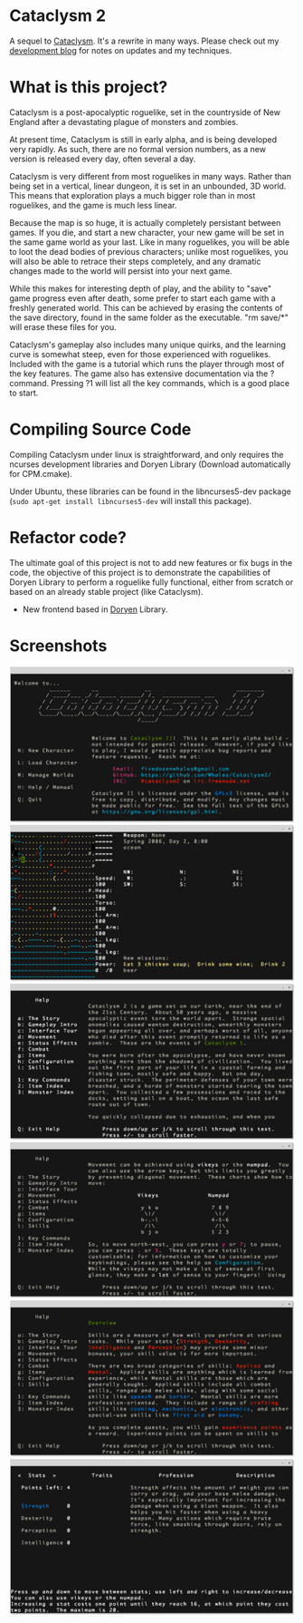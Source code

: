 # Cataclysm 2

A sequel to [Cataclysm](https://github.com/Whales/Cataclysm).
It's a rewrite in many ways.
Please check out my [development blog](http://whalesdev.tumblr.com/) for notes
on updates and my techniques.

# What is this project?

Cataclysm is a post-apocalyptic roguelike, set in the countryside of New England
after a devastating plague of monsters and zombies.

At present time, Cataclysm is still in early alpha, and is being developed very
rapidly.  As such, there are no formal version numbers, as a new version is
released every day, often several a day.

Cataclysm is very different from most roguelikes in many ways.  Rather than
being set in a vertical, linear dungeon, it is set in an unbounded, 3D world.
This means that exploration plays a much bigger role than in most roguelikes,
and the game is much less linear.

Because the map is so huge, it is actually completely persistant between games.
If you die, and start a new character, your new game will be set in the same
game world as your last.  Like in many roguelikes, you will be able to loot the
dead bodies of previous characters; unlike most roguelikes, you will also be
able to retrace their steps completely, and any dramatic changes made to the
world will persist into your next game.

While this makes for interesting depth of play, and the ability to "save" game
progress even after death, some prefer to start each game with a freshly
generated world.  This can be achieved by erasing the contents of the save
directory, found in the same folder as the executable.  "rm save/*" will erase
these files for you.

Cataclysm's gameplay also includes many unique quirks, and the learning curve is
somewhat steep, even for those experienced with roguelikes.  Included with the
game is a tutorial which runs the player through most of the key features.  The
game also has extensive documentation via the ? command.  Pressing ?1 will list
all the key commands, which is a good place to start.

# Compiling Source Code

Compiling Cataclysm under linux is straightforward, and only requires the
ncurses development libraries and Doryen Library (Download automatically for
CPM.cmake). 

Under Ubuntu, these libraries can be found in the libncurses5-dev package
(`sudo apt-get install libncurses5-dev` will install this package).

# Refactor code?

The ultimate goal of this project is not to add new features or fix bugs in the 
code, the objective of this project is to demonstrate the capabilities of Doryen 
Library to perform a roguelike fully functional, either from scratch or based on 
an already stable project (like Cataclysm).

- New frontend based in [Doryen](https://github.com/Andres6936/Doryen) Library.

# Screenshots

<p align="center">
    <img src="./Documentation/Screenshots/MenuScreen.png" />
    <img src="./Documentation/Screenshots/PlayScreen.png" />
    <img src="./Documentation/Screenshots/GameplayIntroScreen.png" />
    <img src="./Documentation/Screenshots/HelpMovementScreen.png" />
    <img src="./Documentation/Screenshots/HelpStoryScreen.png" />
    <img src="./Documentation/Screenshots/StatsNewGameScreen.png" />
</p>